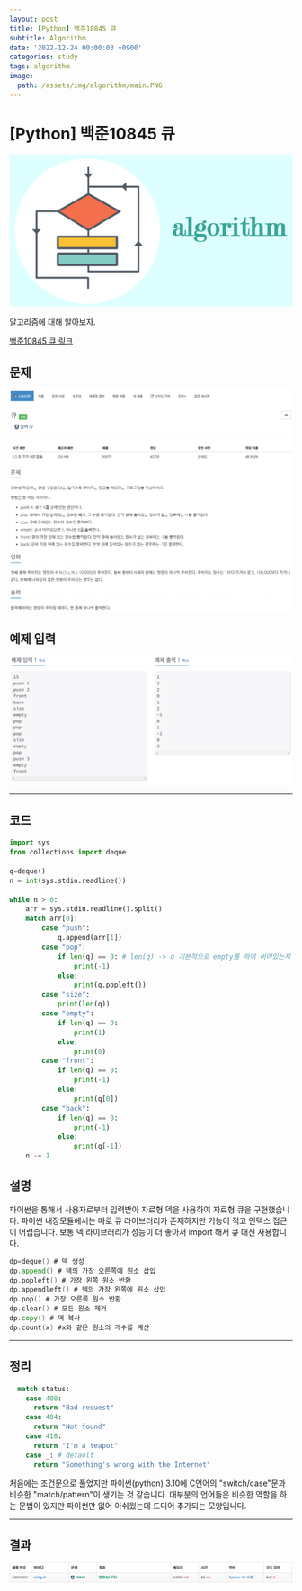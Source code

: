 ```yaml
---
layout: post
title: [Python] 백준10845 큐
subtitle: Algorithm
date: '2022-12-24 00:00:03 +0900'
categories: study
tags: algorithm
image:
  path: /assets/img/algorithm/main.PNG
---
```


# [Python] 백준10845 큐

![사진](/assets/img/algorithm/main.PNG)

알고리즘에 대해 알아보자.

[백준10845 큐 링크](https://www.acmicpc.net/problem/10845)

<!--more-->

## 문제
![문제](/assets/img/algorithm/221224/문제-큐.PNG)

## 예제 입력
![예제](/assets/img/algorithm/221224/예제-큐.PNG)

---

## 코드
```Python
import sys
from collections import deque

q=deque()
n = int(sys.stdin.readline())

while n > 0:
    arr = sys.stdin.readline().split()
    match arr[0]: 
        case "push": 
            q.append(arr[1])
        case "pop": 
            if len(q) == 0: # len(q) -> q 기본적으로 empty를 하여 비어있는지 확인
                print(-1)
            else:
                print(q.popleft())
        case "size": 
            print(len(q))
        case "empty": 
            if len(q) == 0:
                print(1)
            else:
                print(0)
        case "front": 
            if len(q) == 0:
                print(-1)
            else:
                print(q[0])
        case "back": 
            if len(q) == 0:
                print(-1)
            else:
                print(q[-1])                 
    n -= 1
```
## 설명
파이썬을 통해서 사용자로부터 입력받아 자료형 덱을 사용하여 자료형 큐을 구현했습니다. 파이썬 내장모듈에서는 따로 큐 라이브러리가 존재하지만 기능이 적고 인덱스 접근이 어렵습니다. 보통 덱 라이브러리가 성능이 더 좋아서 import 해서 큐 대신 사용합니다. <br>
```go
dp=deque() # 덱 생성
dp.append() # 덱의 가장 오른쪽에 원소 삽입
dp.popleft() # 가장 왼쪽 원소 반환
dp.appendleft() # 덱의 가장 왼쪽에 원소 삽입
dp.pop() # 가장 오른쪽 원소 반환
dp.clear() # 모든 원소 제거
dp.copy() # 덱 복사
dp.count(x) #x와 같은 원소의 개수를 계산
```

---

## 정리
```Python
  match status: 
    case 400: 
      return "Bad request" 
    case 404: 
      return "Not found" 
    case 418: 
      return "I'm a teapot" 
    case _: # default
      return "Something's wrong with the Internet"
```
처음에는 조건문으로 풀었지만 파이썬(python) 3.10에 C언어의 "switch/case"문과 비슷한 "match/pattern"이 생기는 것 같습니다. 대부분의 언어들은 비슷한 역할을 하는 문법이 있지만 파이썬만 없어 아쉬웠는데 드디어 추가되는 모양입니다. <br>

---

## 결과
![결과](/assets/img/algorithm/221224/결과-큐.PNG)